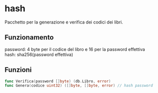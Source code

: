# hash
Pacchetto per la generazione e verifica dei codici dei libri.

## Funzionamento

password: 4 byte per il codice del libro e 16 per la password effettiva  
hash: sha256(password effettiva)

## Funzioni
```go
func Verifica(password []byte) (db.Libro, error)
func Genera(codice uint32) ([]byte, []byte, error) // hash password
```

